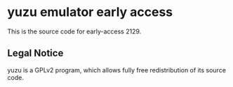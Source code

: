 yuzu emulator early access
=============

This is the source code for early-access 2129.

## Legal Notice

yuzu is a GPLv2 program, which allows fully free redistribution of its source code.